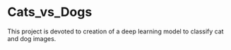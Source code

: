 # Cats_vs_Dogs
This project is devoted to creation of a deep learning model to classify cat and dog images.

